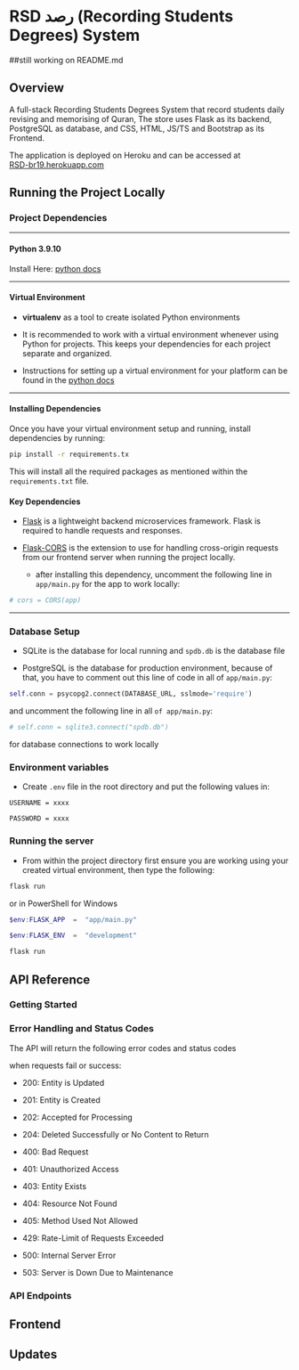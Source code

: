 # RSD رصد (Recording Students Degrees) System

##still working on README.md  

## Overview

  

A full-stack Recording Students Degrees System that record students daily revising and memorising of Quran, The store uses Flask as its backend, PostgreSQL as database, and CSS, HTML, JS/TS and Bootstrap as its Frontend.
  

The application is deployed on Heroku and can be accessed at <br> [RSD-br19.herokuapp.com](https://RSD-br19.herokuapp.com)

  

## Running the Project Locally

  

### Project Dependencies

<hr>

  

  

#### Python 3.9.10

  

  

  

Install Here: [python docs](https://docs.python.org/3/using/unix.html#getting-and-installing-the-latest-version-of-python)

<hr>

  

  

#### Virtual Environment

  

  

*  **virtualenv** as a tool to create isolated Python environments

  

  

* It is recommended to work with a virtual environment whenever using Python for projects. This keeps your dependencies for each project separate and organized.

  

  

* Instructions for setting up a virtual environment for your platform can be found in the [python docs](https://packaging.python.org/guides/installing-using-pip-and-virtual-environments/)

<hr>

  

  

#### Installing Dependencies

  

Once you have your virtual environment setup and running, install dependencies by running:

  


```bash
pip install -r requirements.tx
```

  

This will install all the required packages as mentioned within the `requirements.txt` file.

  

#### Key Dependencies

 
-  [Flask](http://flask.pocoo.org/) is a lightweight backend microservices framework. Flask is required to handle requests and responses.

  


-  [Flask-CORS](https://flask-cors.readthedocs.io/en/latest/#) is the extension to use for handling cross-origin requests from our frontend server when running the project locally.

   - after installing this dependency, uncomment the following line in `app/main.py` for the app to work locally:

``` python
# cors = CORS(app)
```

<hr>

  

### Database Setup

* SQLite is the database for local running and `spdb.db` is the database file

* PostgreSQL is the database for production environment, because of that, you have to comment out this line of code in all of `app/main.py`:

``` python
self.conn = psycopg2.connect(DATABASE_URL, sslmode='require')
```

and uncomment the following line in all `of app/main.py`:

``` python
# self.conn = sqlite3.connect("spdb.db")
```

for database connections to work locally
  

### Environment variables
  

* Create `.env` file in the root directory and put the following values in:

```
USERNAME = xxxx

PASSWORD = xxxx
```

  

### Running the server



* From within the project directory first ensure you are working using your created virtual environment, then type the following:

```bash
flask run
```

or in PowerShell for Windows

```powershell
$env:FLASK_APP  =  "app/main.py"

$env:FLASK_ENV  =  "development"

flask run
```

  
  

## API Reference

  

  

### Getting Started

  

  
  

  

  

### <div id="Error">Error Handling and Status Codes</div>

  

  

The API will return the following error codes and status codes

when requests fail or success:

  

- 200: Entity is Updated

  

- 201: Entity is Created

  

- 202: Accepted for Processing

  

- 204: Deleted Successfully or No Content to Return

  

- 400: Bad Request

  
  

- 401: Unauthorized Access

  
  

- 403: Entity Exists

  

- 404: Resource Not Found

  

  

- 405: Method Used Not Allowed

  
  

- 429: Rate-Limit of Requests Exceeded

  
  

- 500: Internal Server Error

  
  

- 503: Server is Down Due to Maintenance

  

  


  

### API Endpoints

  
  


## Frontend



## Updates

